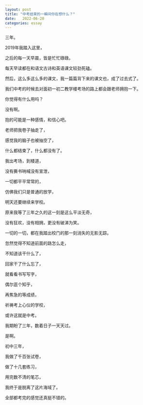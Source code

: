 ```yaml
---
layout: post
title: "中考结束的一瞬间你在想什么？"
date:   2022-06-20
categories: essay
---
```


三年。

2019年我踏入这里，

之后的每一天早晨，皆是忙忙碌碌。

每天早读都在和语文古诗和英语课文较劲死磕。

然后，这么多这么多的课文，我一篇篇背下来的课文也，成了过去式了。

我们中考的时候去对面初一初二教学楼考场的路上都会跟老师拥抱一下。

你觉得有什么用吗？

没有啊。

抱的可能是一种感情，和信心吧。

老师把我卷子抽走了，

感觉我的脑子也被抽空了，

什么都结束了，什么都没有了。

我出考场，到楼道，

没有撕书呐喊没有宣泄，

一切都平平常常的，

仿佛我们只是普通的放学，

明天还要继续来学校。

原来我等了三年之久的这一刻是这么平淡无奇，

没有狂欢，没有相拥，更没有破涕为笑。

一切的一切，都在我踏出校门的那一刻消失的无影无踪。

忽然觉得不知道前面的路怎么走，

不知道该干什么了，

回家干了什么忘了，

就看看书写写字，

偶尔逛个知乎，

再焦急的等成绩，

祈祷考上心仪的学校，

或许这就是中考。

我期盼了三年，数着日子一天天过。

是啊。

初中三年，

我做了千百张试卷，

做了十几套练习，

用完数不清的笔芯，

我终于是脱离了这片海域了。

全部都考完的感觉还真挺不错的。